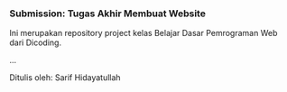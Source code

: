 ### Submission: Tugas Akhir Membuat Website
Ini merupakan repository project kelas Belajar Dasar Pemrograman Web dari Dicoding.

...

Ditulis oleh: Sarif Hidayatullah